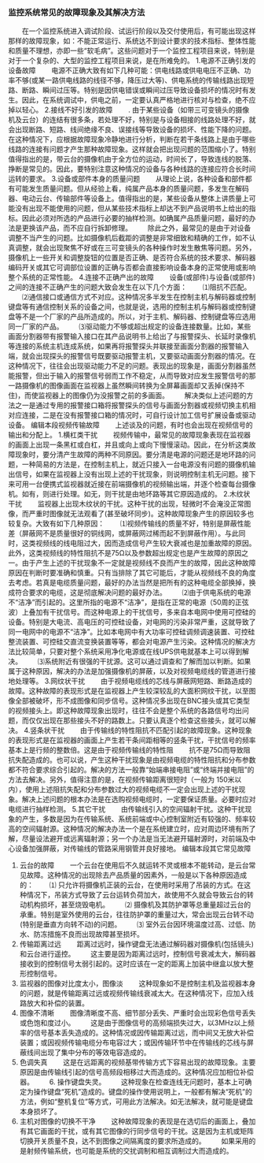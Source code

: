 ### 监控系统常见的故障现象及其解决方法
　　在一个监控系统进入调试阶段、试运行阶段以及交付使用后，有可能出现这样那样的故障现象，如：不能正常运行、系统达不到设计要求的技术指标、整体性能和质量不理想，亦即一些“软毛病”。这些问题对于一个监控工程项目来说，特别是对于一个复杂的、大型的监控工程项目来说，是在所难免的。
1.电源不正确引发的设备故障
　　电源不正确大致有如下几种可能：供电线路或供电电压不正确、功率不够(或某一路供电线路的线径不够，降压过大等)、供电系统的传输线路出现短路、断路、瞬间过压等。特别是因供电错误或瞬间过压导致设备损坏的情况时有发生。因此，在系统调试中，供电之前，一定要认真严格地进行核对与检查，绝不应掉以轻心。
2.接线不好引发的故障
　　. 由于某些设备（如带三可变镜头的摄像机及云台）的连结有很多条，若处理不好，特别是与设备相接的线路处理不好，就会出现断路、短路、线间绝缘不良、误接线等导致设备的损坏、性能下降的问题。在这种情况下，应根据故障现象冷静地进行分析，判断在若干条线路上是由于哪些线路的连接有问题才产生那种故障现象。这样就会把出现问题的范围缩小了。特别值得指出的是，带云台的摄像机由于全方位的运动，时间长了，导致连线的脱落、挣断是常见的。因此，要特别注意这种情况的设备与各种线路的连接应符合长时间运转的要求。
3.设备或部件本身的质量问题
　　从理论上说，各种设备和部件都有可能发生质量问题。但从经验上看，纯属产品本身的质量问题，多发生在解码器、电动云台、传输部件等设备上。值得指出的是，某些设备从整体上讲质量上可能没有出现不能使用的问题，但从某些技术指标上却达不到产品说明书上给出的指标。因此必须对所选的产品进行必要的抽样检测。如确属产品质量问题，最好的办法是更换该产品，而不应自行拆卸修理。 　　除此之外，最常见的是由于对设备调整不当产生的问题。比如摄像机后截距的调整是非常细致和精确的工作，如不认真调整，就会出现聚焦不好或在三可变镜头的各种操作时发生散焦等问题。另外，摄像机上一些开关和调整旋钮的位置是否正确、是否符合系统的技术要求、解码器编码开关或其它可调部位设置的正确与否都会直接影响设备本身的正常使用或影响整个系统的正常性能。
4.连接不正确产出的故障
　　设备(或部件)与设备(或部件)之间的连接不正确产生的问题大致会发生在以下几个方面： 　　⑴阻抗不匹配。 　　⑵通信接口或通信方式不对应。这种情况多半发生在控制主机与解码器或控制键盘等有通信控制关系的设备之间，也就是说，选用的控制主机与解码器或控制键盘等不是一个厂家的产品所造成的。所以，对于主机、解码器、控制键盘等应选用同一厂家的产品。 　　⑶驱动能力不够或超出规定的设备连接数量。比如，某些画面分割器带有报警输入接口在其产品说明书上给出了与报警探头、长延时录像机等连接的系统主机连成系统，如果再将报警探头并联接至画面分割器的报警输入端，就会出现探头的报警信号既要驱动报警主机，又要驱动画面分割器的情况。在这种情况下，往往会出现驱动能力不足的问题。表现出的现象是，画面分割器虽然能报警，但出于输入的报警信号弱而工作不稳定，从而导致对应发生报警信号的那一路摄像机的图像画面在监视器上虽然瞬间转换为全屏幕画面却又丢掉(保持不住)，而使监视器上的图像仍为没报警之前的多画面。 　　解决类似上述问题的方法之一是通过专用的报警接口箱将报警探头的信号与画面分割器或视频切换主机相对应连接，二是在没有报警接口箱的情况时，可自行设计加工信号扩展设备或驱动设备。
编辑本段视频传输故障
　　上述谈及的问题，有时也会出现在视频信号的输出和分配上。
1.横杠类干扰
　　视频传输中，最常见的故障现象表现在监视器的画面上出现一条黑杠或白杠，并且或向上或向下慢慢滚动。因此，在分析这类故障现象时，要分清产生故障的两种不同原因。要分清是电源的问题还是地环路的问题，一种简易的方法是，在控制主机上，就近只接入一台电源没有问题的摄像机输出信号，如果在监视器上没有出现上述的干扰现象，则说明控制主机无问题。接下来可用一台便携式监视器就近接在前端摄像机的视频输出端，并逐个检查每台摄像机。如有，则进行处理。如无，则干扰是由地环路等其它原因造成的。
2.木纹状干扰
　　监视器上出现木纹状的干扰。这种干扰的出现，轻微时不会淹没正常图像，而严重时图像就无法观看了(甚至破坏同步)。这种故障现象产生的原因较多也较复杂。大致有如下几种原因： 　　⑴视频传输线的质量不好，特别是屏蔽性能差（屏蔽网不是质量很好的铜线网，或屏蔽网过稀而起不到屏蔽作用）。与此同时，这类视频线的线电阻过大，因而造成信号产生较大衰减也是加重故障的原因。此外，这类视频线的特性阻抗不是75Ω以及参数超出规定也是产生故障的原因之一。由于产生上述的干扰现象不一定就是视频线不良而产生的故障，因此这种故障原因在判断时要准确和慎重。只有当排除了其它可能后，才能从视频线不良的角度去考虑。若真是电缆质量问题，最好的办法当然是把所有的这种电缆全部换掉，换成符合要求的电缆，这是彻底解决问题的最好办法。 　　⑵由于供电系统的电源不“洁净”而引起的。这里所指的电源不“洁净”，是指在正常的电源（50周的正弦波）上叠加有干扰信号。而这种电源上的干扰信号，多来自本电网中使用可控硅的设备。特别是大电流、高电压的可控硅设备，对电网的污染非常严重，这就导致了同一电网中的电源不“洁净”。比如本电网中有大功率可控硅调频调速装置、可控硅整流装置、可控硅交直流变换装置等等，都会对电源产生污染。这种情况的解决方法比较简单，只要对整个系统采用净化电源或在线UPS供电就基本上可以得到解决。 　　⑶系统附近有很强的干扰源。这可以通过调查和了解而加以判断。如果属于这种原因，解决的办法是加强摄像机的屏蔽，以及对视频电缆线的管道进行接地处理等。
3.网纹状干扰
　　由于视频电缆线的芯线与屏蔽网短路、断路造成的故障。这种故障的表现形式是在监视器上产生较深较乱的大面积网纹干扰，以至图像全部被破坏，形不成图像和同步信号。这种情况多出现在BNC接头或其它类型的视频接头上。即这种故障现象出现时，往往不会是整个系统的各路信号均出问题，而仅仅出现在那些接头不好的路数上。只要认真逐个检查这些接头，就可以解决。
4.竖条状干扰
　　由于传输线的特性阻抗不匹配引起的故障现象。这种现象的表现形式是在监视器的画面上产生若干条间距相等的竖条干扰，干扰信号的频率基本上是行频的整数倍。这是由于视频传输线的特性阻 　　抗不是75Ω而导致阻抗失配造成的。也可以说，产生这种干扰现象是由视频电缆的特性阻抗和分布参数都不符合要求综合引起的。解决的方法一般靠“始端串接电阻”或“终端并接电阻”的方法去解决。另外，值得注意的是，在视频传输距离很短时（一般为 150米以内），使用上述阻抗失配和分布参数过大的视频电缆不一定会出现上述的干扰现象。解决上述问题的根本办法是在选购视频电缆时，一定要保证质量。必要时应对电缆进行抽样检测。
5.其它干扰
　　由传输线引入的空间辐射干扰。这种干扰现象的产生，多数是因为在传输系统、系统前端或中心控制室附近有较强的、频率较高的空间辐射源。这种情况的解决办法一个是在系统建立时，应对周边环境有所了解，尽量设法避开或远离辐射源；另一个办法是当无法避开辐射源时，对前端及中心设备加强屏蔽，对传输线的管路采用钢管并良好接地。
编辑本段其它常见故障
1. 云台的故障
　　一个云台在使用后不久就运转不灵或根本不能转动，是云台常见故障。这种情况的出现除去产品质量的因素外，一般是以下各种原因造成的： 　　⑴ 只允许将摄像机正装的云台，在使用时采用了吊装的方式。在这种情况下，吊装方式导致了云台运转负荷加大，故使用不久就会导致云台的转动机构损坏，甚至烧毁电机。 　　⑵ 摄像机及其防护罩等总重量超过云台的承重。特别是室外使用的云台，往往防护罩的重量过大，常会出现云台转不动(特别是垂直方向转不动)的问题。 　　⑶ 室外云台因环境温度过高、过低、防水、防冻措施不良而出现故障甚至损坏。
2. 传输距离过远
　　距离过远时，操作键盘无法通过解码器对摄像机(包括镜头)和云台进行遥控。 　　这主要是因为距离过远时，控制信号衰减太大，解码器接收到的控制信号太弱引起的。这时应该在一定的距离上加装中继盒以放大整形控制信号。
3. 监视器的图像对比度太小，图像淡
　　这种现象如不是控制主机及监视器本身的问题，就是传输距离过远或视频传输线衰减太大。在这种情况下，应加入线路放大和补偿的装置。
4. 图像不清晰
　　图像清晰度不高、细节部分丢失、严重时会出现彩色信号丢失或色饱和度过小。 　　这是由于图像信号的高频端损失过大，以3MHz以上频率的信号基本丢失造成的。这种情况或因传输距离过远，而中间又无放大补偿装置；或因视频传输电缆分布电容过大；或因传输环节中在传输线的芯线与屏蔽线间出现了集中分布的等效电容造成的。
5. 色调失真
　　这是在远距离的视频基带传输方式下容易出现的故障现象。主要原因是由传输线引起的信号高频段相移过大而造成的。这种情况应加相位补偿器。 　　6. 操作键盘失灵。 　　这种现象在检查连线无问题时，基本上可确定为操作键盘“死机”造成的。键盘的操作使用说明上，一般都有解决“死机”的方法，例如“整机复位”等方式，可用此方法解决。如无法解决，就可能是键盘本身损坏了。
7. 主机对图像的切换不干净
　　这种故障现象的表现是在选切后的画面上，叠加有其它画面的干扰，或有其它图像的行同步信号的干扰。这是因为主机或矩阵切换开关质量不良，达不到图像之间隔离度的要求所造成的。 　　如果采用的是射频传输系统，也可能是系统的交扰调制和相互调制过大而造成的。       
